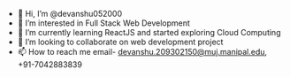 - 👋 Hi, I’m @devanshu052000
- 👀 I’m interested in Full Stack Web Development
- 🌱 I’m currently learning ReactJS and started exploring Cloud Computing
- 💞️ I’m looking to collaborate on web development project
- 📫 How to reach me email- devanshu.209302150@muj.manipal.edu, +91-7042883839

<!---
devanshu052000/devanshu052000 is a ✨ special ✨ repository because its `README.md` (this file) appears on your GitHub profile.
You can click the Preview link to take a look at your changes.
--->
